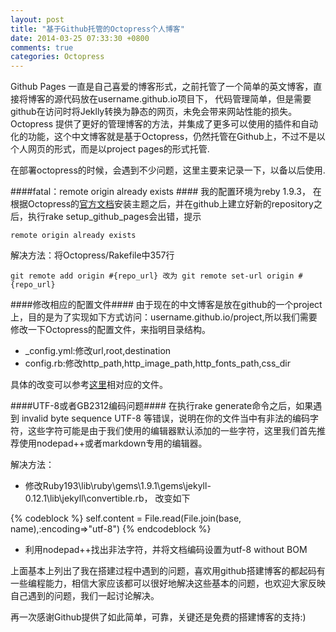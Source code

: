 ```yaml
---
layout: post
title: "基于Github托管的Octopress个人博客"
date: 2014-03-25 07:33:30 +0800
comments: true
categories: Octopress
---
```

   Github Pages 一直是自己喜爱的博客形式，之前托管了一个简单的英文博客，直接将博客的源代码放在username.github.io项目下，
代码管理简单，但是需要github在访问时将Jeklly转换为静态的网页，未免会带来网站性能的损失。Octopress 提供了更好的管理博客的方法，并集成了更多可以使用的插件和自动化的功能，这个中文博客就是基于Octopress，仍然托管在Github上，不过不是以个人网页的形式，而是以project pages的形式托管.

  在部署octopress的时候，会遇到不少问题，这里主要来记录一下，以备以后使用.

####fatal：remote origin already exists ####
我的配置环境为reby 1.9.3， 在根据Octopress的[官方文档](http://octopress.org/docs/setup/)安装主题之后，并在github上建立好新的repository之后，执行rake setup\_github_pages会出错，提示

	remote origin already exists
解决方法：将Octopress/Rakefile中357行

	git remote add origin #{repo_url} 改为 git remote set-url origin #{repo_url}

####修改相应的配置文件####
由于现在的中文博客是放在github的一个project上，目的是为了实现如下方式访问：username.github.io/project,所以我们需要修改一下Octopress的配置文件，来指明目录结构。

* _config.yml:修改url,root,destination
* config.rb:修改http_path,http_image_path,http_fonts_path,css_dir

具体的改变可以参考[这里](https://github.com/Charlesjean/cn)相对应的文件。

####UTF-8或者GB2312编码问题####
在执行rake generate命令之后，如果遇到 invalid byte sequence UTF-8 等错误，说明在你的文件当中有非法的编码字符，这些字符可能是由于我们使用的编辑器默认添加的一些字符，这里我们首先推荐使用nodepad++或者markdown专用的编辑器。

解决方法：

* 修改Ruby193\lib\ruby\gems\1.9.1\gems\jekyll-0.12.1\lib\jekyll\convertible.rb， 改变如下

{% codeblock %}
self.content = File.read(File.join(base, name),:encoding=>"utf-8")
{% endcodeblock %}

* 利用nodepad++找出非法字符，并将文档编码设置为utf-8 without BOM 

上面基本上列出了我在搭建过程中遇到的问题，喜欢用github搭建博客的都起码有一些编程能力，相信大家应该都可以很好地解决这些基本的问题，也欢迎大家反映自己遇到的问题，我们一起讨论解决。

再一次感谢Github提供了如此简单，可靠，关键还是免费的搭建博客的支持:)
